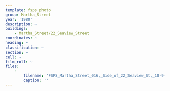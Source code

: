```yaml
---
template: fsps_photo
group: Martha_Street
year: '1980'
description: ~
buildings:
    - Martha_Street/22_Seaview_Street
coordinates: ~
heading: ~
classification: ~
section: ~
cell: ~
film_roll: ~
files:
    -
        filename: 'FSPS_Martha_Street_016,_Side_of_22_Seaview_St,_18-9-N,_1980.png'
        caption: ''
---
```

